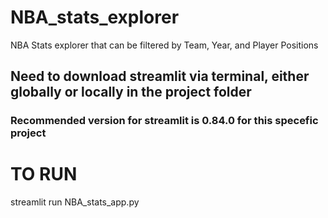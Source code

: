 # NBA_stats_explorer
NBA Stats explorer that can be filtered by Team, Year, and Player Positions

## Need to download streamlit via terminal, either globally or locally in the project folder

### Recommended version for streamlit is 0.84.0 for this specefic project


# TO RUN

streamlit run  NBA_stats_app.py   
